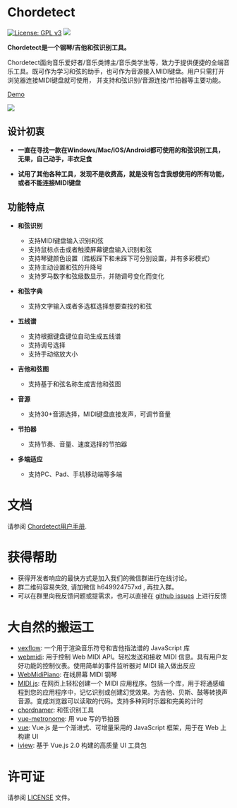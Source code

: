 Chordetect
============

[![License: GPL v3](https://img.shields.io/badge/License-GPLv3-blue.svg)](https://www.gnu.org/licenses/gpl-3.0)
[![](https://img.shields.io/badge/README-ENGLISH-blue.svg)](https://github.com/huangxd-/chordetect/blob/main/README-EN.md)

**Chordetect是一个钢琴/吉他和弦识别工具。**

Chordetect面向音乐爱好者/音乐类博主/音乐类学生等，致力于提供便捷的全端音乐工具。既可作为学习和弦的助手，也可作为音源接入MIDI键盘。用户只需打开浏览器连接MIDI键盘就可使用，
并支持和弦识别/音源连接/节拍器等主要功能。

[Demo](https://chordetect.dongdongbo.cn)

![](https://gitee.com/huangxd/imges/raw/master/pycharm/V7aDf7.png)

## 设计初衷

* **一直在寻找一款在Windows/Mac/iOS/Android都可使用的和弦识别工具，无果，自己动手，丰衣足食**

* **试用了其他各种工具，发现不是收费高，就是没有包含我想使用的所有功能，或者不能连接MIDI键盘**

## 功能特点

- **和弦识别**
  - 支持MIDI键盘输入识别和弦
  - 支持鼠标点击或者触摸屏幕键盘输入识别和弦
  - 支持琴键颜色设置（踏板踩下和未踩下可分别设置，并有多彩模式）
  - 支持主动设置和弦的升降号
  - 支持罗马数字和弦级数显示，并随调号变化而变化

- **和弦字典**
  - 支持文字输入或者多选框选择想要查找的和弦

- **五线谱**
  - 支持根据键盘键位自动生成五线谱
  - 支持调号选择
  - 支持手动缩放大小

- **吉他和弦图**
  - 支持基于和弦名称生成吉他和弦图

- **音源**
  - 支持30+音源选择，MIDI键盘直接发声，可调节音量

- **节拍器**
  - 支持节奏、音量、速度选择的节拍器

- **多端适应**
  - 支持PC、Pad、手机移动端等多端

文档
=============
请参阅 [Chordetect用户手册](https://github.com/huangxd-/chordetect/wiki).

获得帮助
============
- 获得开发者响应的最快方式是加入我们的微信群进行在线讨论。
- 群二维码容易失效, 请加微信 h649924757xd , 再拉入群。
- 可以在群里向我反馈问题或提需求，也可以直接在 [github issues](https://github.com/huangxd-/chordetect/issues) 上进行反馈

大自然的搬运工
============
* [vexflow](https://github.com/0xfe/vexflow): 一个用于渲染音乐符号和吉他指法谱的 JavaScript 库
* [webmidi](https://github.com/djipco/webmidi): 用于控制 Web MIDI API。轻松发送和接收 MIDI 信息。具有用户友好功能的控制仪表。使用简单的事件监听器对 MIDI 输入做出反应
* [WebMidiPiano](https://github.com/b-viguier/WebMidiPiano): 在线屏幕 MIDI 钢琴
* [MIDI.js](https://github.com/mudcube/MIDI.js): 在网页上轻松创建一个 MIDI 应用程序。包括一个库，用于将通感编程到您的应用程序中，记忆识别或创建幻觉效果。为吉他、贝斯、鼓等转换声音源。变成浏览器可以读取的代码。支持多种同时乐器和完美的计时
* [chordnamer](https://github.com/symtkhr/chordnamer): 和弦识别工具
* [vue-metronome](https://github.com/kazuhikoarase/vue-metronome): 用 vue 写的节拍器
* [vue](https://github.com/vuejs/vue): Vue.js 是一个渐进式、可增量采用的 JavaScript 框架，用于在 Web 上构建 UI
* [iview](https://github.com/iview/iview): 基于 Vue.js 2.0 构建的高质量 UI 工具包

许可证
============
请参阅 [LICENSE](https://github.com/huangxd-/chordetect/blob/main/LICENSE) 文件。
